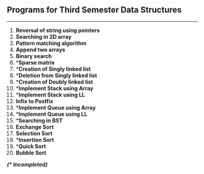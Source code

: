 ## Programs for Third Semester Data Structures

---
01. **Reversal of string using pointers**
02. **Searching in 2D array**
03. **Pattern matching algorithm**
04. **Append two arrays**
05. **Binary search**
06. ***Sparse matrix**
07. ***Creation of Singly linked list**
08. ***Deletion from Singly linked list**
09. ***Creation of Doubly linked list**
10. ***Implement Stack using Array**
11. ***Implement Stack using LL**
12. **Infix to Postfix**
13. ***Implement Queue using Array**
14. ***Implement Queue using LL**
15. ***Searching in BST**
16. **Exchange Sort**
17. **Selection Sort**
18. ***Insertion Sort**
19. ***Quick Sort**
20. **Bubble Sort**

___(* Incompleted)___
